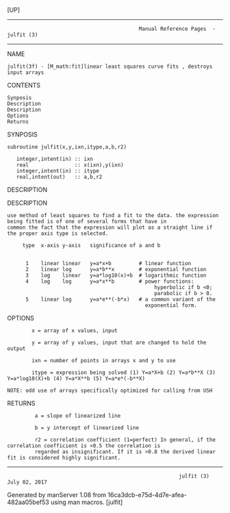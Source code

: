 [UP]

-----------------------------------------------------------------------------------------------------------------------------------
                                               Manual Reference Pages  - julfit (3)
-----------------------------------------------------------------------------------------------------------------------------------
                                                                 
NAME

    julfit(3f) - [M_math:fit]linear least squares curve fits , destroys input arrays

CONTENTS

    Synposis
    Description
    Description
    Options
    Returns

SYNPOSIS

    subroutine julfit(x,y,ixn,itype,a,b,r2)

       integer,intent(in) :: ixn
       real               :: x(ixn),y(ixn)
       integer,intent(in) :: itype
       real,intent(out)   :: a,b,r2



DESCRIPTION

DESCRIPTION

    use method of least squares to find a fit to the data. the expression being fitted is of one of several forms that have in
    common the fact that the expression will plot as a straight line if the proper axis type is selected.

         type  x-axis y-axis   significance of a and b


          1    linear linear   y=a*x+b         # linear function
          2    linear log      y=a*b**x        # exponential function
          3    log    linear   y=a*log10(x)+b  # logarithmic function
          4    log    log      y=a*x**b        # power functions:
                                                    hyperbolic if b <0;
                                                    parabolic if b > 0.
          5    linear log      y=a*e**(-b*x)   # a common variant of the
                                                 exponential form.





OPTIONS

            x = array of x values, input

            y = array of y values, input that are changed to hold the output

            ixn = number of points in arrays x and y to use

            itype = expression being solved (1) Y=a*X+b (2) Y=a*b**X (3) Y=a*log10(X)+b (4) Y=a*X**b (5) Y=a*e*(-b**X)

    NOTE: odd use of arrays specifically optimized for calling from USH

RETURNS

             a = slope of linearized line

             b = y intercept of linearized line

             r2 = correlation coefficient (1=perfect) In general, if the correlation coefficient is <0.5 the correlation is
             regarded as insignificant. If it is >0.8 the derived linear fit is considered highly significant.

-----------------------------------------------------------------------------------------------------------------------------------

                                                            julfit (3)                                                July 02, 2017

Generated by manServer 1.08 from 16ca3dcb-e75d-4d7e-afea-482aa05bef53 using man macros.
                                                             [julfit]
